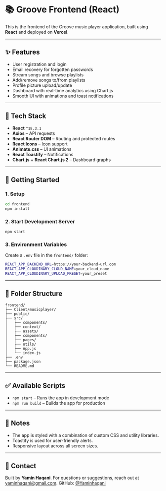 # 📚 Groove Frontend (React)

This is the frontend of the Groove music player application, built using **React** and deployed on **Vercel**.

---

## ✨ Features

* User registration and login
* Email recovery for forgotten passwords
* Stream songs and browse playlists
* Add/remove songs to/from playlists
* Profile picture upload/update
* Dashboard with real-time analytics using Chart.js
* Smooth UI with animations and toast notifications

---

## 🧩 Tech Stack

* **React** `^18.3.1`
* **Axios** – API requests
* **React Router DOM** – Routing and protected routes
* **React Icons** – Icon support
* **Animate.css** – UI animations
* **React Toastify** – Notifications
* **Chart.js** + **React Chart.js 2** – Dashboard graphs

---

## 🚀 Getting Started

### 1. Setup

```bash
cd frontend
npm install
```

### 2. Start Development Server

```bash
npm start
```

### 3. Environment Variables

Create a `.env` file in the `frontend/` folder:

```bash
REACT_APP_BACKEND_URL=https://your-backend-url.com
REACT_APP_CLOUDINARY_CLOUD_NAME=your_cloud_name
REACT_APP_CLOUDINARY_UPLOAD_PRESET=your_preset
```

---

## 👀 Folder Structure

```plaintext
frontend/
├── Client/musicplayer/
├── public/
├── src/
│   ├── components/
│   ├── context/
│   ├── assets/
│   ├── components/
│   ├── pages/
│   ├── utils/
│   ├── App.js
│   └── index.js
├── .env
├── package.json
└── README.md
```

---

## ✅ Available Scripts

* `npm start` – Runs the app in development mode
* `npm run build` – Builds the app for production

---

## 📄 Notes

* The app is styled with a combination of custom CSS and utility libraries.
* Toastify is used for user-friendly alerts.
* Responsive layout across all screen sizes.

---

## 📧 Contact

Built by **Yamin Haqani**.
For questions or suggestions, reach out at [yaminhaqani@gmail.com](mailto:yaminhaqani@gmail.com).
GitHub: [@Yaminhaqani](https://github.com/Yaminhaqani)
